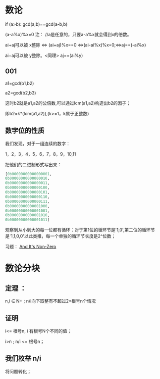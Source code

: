 <!--
 * @Author: Z-Es-0 141395766+Z-Es-0@users.noreply.github.com
 * @Date: 2024-03-09 14:11:55
 * @LastEditors: Z-Es-0 141395766+Z-Es-0@users.noreply.github.com
 * @LastEditTime: 2024-08-16 23:01:37
 * @FilePath: \Algorithm-learning-and-communication\算法\数论\知识点.md
 * @Description: 这是默认设置,请设置`customMade`, 打开koroFileHeader查看配置 进行设置: https://github.com/OBKoro1/koro1FileHeader/wiki/%E9%85%8D%E7%BD%AE
-->
# 数论

if (a>b):
    gcd(a,b)==gcd(a-b,b)

    
  (a-a%x)%x=0        注： //a是任意的，只要a-a%x就会得到x的倍数。

ai+aj可以被 x整除 <=> (ai+aj)%x==0  <=>(ai-ai%x)%x=0;<=>aj==(-ai%x)

ai−aj可以被 y整除。<同理> aj==(ai%y)



## 001

a1=gcd(b1,b2)

a2=gcd(b2,b3)

这时b2就是a1,a2的公倍数,可以通过lcm(a1,a2)构造出b2的因子；

即b2=k*(lcm(a1,a2)),(k>=1，k属于正整数)

## 数字位的性质

我们发现，对于一组连续的数字：

1，2，3，4，5，6，7，8，9，10,11

把他们的二进制形式写出来：
```python
[0b00000000000000001,
0b00000000000000010,
0b00000000000000011,
0b00000000000000100,
0b00000000000000101,
0b00000000000000110,
0b00000000000000111,
0b00000000000001000,
0b00000000000001001,
0b00000000000001010,
0b00000000000001011]
```
观察到从小到大的每一位都有循环：对于第1位的循环节是'1,0',第二位的循环节是'1,1,0,0'以此类推，每一个单独的循环节长度是2^位数；

习题：
[And It's Non-Zero](https://codeforces.com/contest/1615/problem/B)



# 数论分块

## 定理 ：

n,i ∈ N+ ; n/i向下取整有不超过2*根号n个情况

## 证明

i<= 根号n, i 有根号N个不同的值；

i>n ; n/i <= 根号n；

## 我们枚举 n/i

将问题转化；